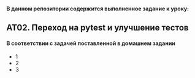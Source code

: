#### В данном репозитории содержится выполненное задание к уроку:
## AT02. Переход на pytest и улучшение тестов
#### В соответствии с задачей поставленной в домашнем задании
* 1
* 2
* 3
